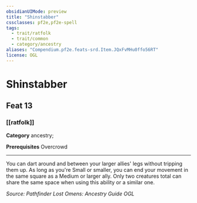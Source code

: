 ```yaml
---
obsidianUIMode: preview
title: "Shinstabber"
cssclasses: pf2e,pf2e-spell
tags:
  - trait/ratfolk
  - trait/common
  - category/ancestry
aliases: "Compendium.pf2e.feats-srd.Item.JQxFvMHu0ffo56RT"
license: OGL
---
```

# Shinstabber
## Feat 13
### [[ratfolk]]

**Category** ancestry; 



**Prerequisites** Overcrowd
* * *
You can dart around and between your larger allies' legs without tripping them up. As long as you're Small or smaller, you can end your movement in the same square as a Medium or larger ally. Only two creatures total can share the same space when using this ability or a similar one.

*Source: Pathfinder Lost Omens: Ancestry Guide*
*OGL*